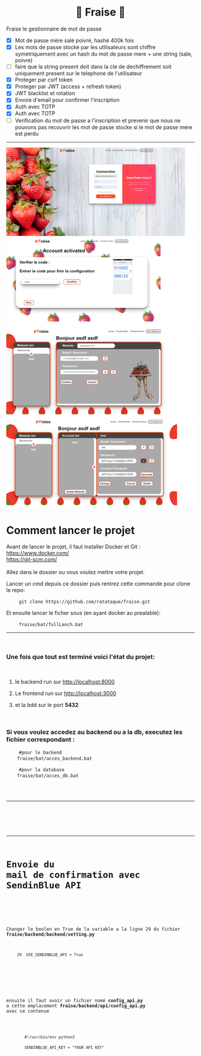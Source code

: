 <h1 align="center">🍓 Fraise 🍓</h1>


Fraise le gestionnaire de mot de passe

- [x] Mot de passe mère salé poivré, hashé 400k fois
- [x] Les mots de passe stocké par les utilisateurs sont chiffre symetriquement avec un hash du mot de passe mere + une string (sale, poivre)
- [ ] faire que la string present doit dans la cle de dechiffrement soit uniquement present sur le telephone de l'utilisateur 
- [x] Proteger par csrf token 
- [x] Proteger par JWT (access + refresh token) 
- [x] JWT blacklist et rotation 
- [x] Envoie d'email pour confirmer l'inscription
- [x] Auth avec TOTP
- [x] Auth avec TOTP
- [ ] Verification du mot de passe a l'inscription et prevenir que nous ne pouvons pas recouvrir les mot de passe stocke si le mot de passe mere est perdu

***
![alt text](https://raw.githubusercontent.com/ratataque/fraise/to-login/images_git/auth.png)
![alt text](https://raw.githubusercontent.com/ratataque/fraise/to-login/images_git/totp.png)
![alt text](https://raw.githubusercontent.com/ratataque/fraise/to-login/images_git/add.png)
![alt text](https://raw.githubusercontent.com/ratataque/fraise/to-login/images_git/show.png)

# Comment lancer le projet

Avant de lancer le projet, il faut installer Docker et Git : 
<br>
https://www.docker.com/
<br>
https://git-scm.com/
<br><br>
Allez dans le dossier ou vous voulez mettre votre projet.


Lancer un cmd depuis ce dossier puis rentrez cette commande pour clone le repo:

<pre>
    <code>git clone https://github.com/ratataque/fraise.git</code>
</pre>

Et ensuite lancer le ficher sous (en ayant docker au prealable):

<pre>
    <code>fraise/bat/fullLanch.bat</code>
</pre>

***

<br>


 ### Une fois que tout est terminé voici l'état du projet: 
<br>

1. le backend run sur [http://localhost:8000](http://localhost:8000)

2. Le frontend run sur [http://localhost:3000](http://localhost:3000)

3. et la bdd sur le port **5432**

<br>

 ### Si vous voulez accedez au backend ou a la db, executez les fichier correspondant :

<pre>
    <code>#pour le backend
    fraise/bat/acces_backend.bat</code>
</pre>

<pre>
    <code>#pour la database
    fraise/bat/acces_db.bat</code</code>
</pre>

***
<br>

***
# Envoie du mail de confirmation avec SendinBlue API

<br>

 Changer le boolen en True de la variable a la ligne 29 du fichier **fraise/backend/backend/setting.py**
<pre>
    <code>29  USE_SENDINBLUE_API = True</code>
</pre>

<br>

 ensuite il faut avoir un fichier nomé **config_api.py** a cette emplacement **fraise/backend/api/config_api.py** avec ce contenue

<pre>
    <code>
        #!/usr/bin/env python3

        SENDINBLUE_API_KEY = "YOUR API KEY"
    </code>
</pre>